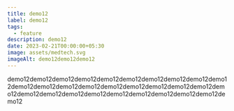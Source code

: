 ```yaml
---
title: demo12
label: demo12
tags:
  - feature
description: demo12
date: 2023-02-21T00:00:00+05:30
image: assets/medtech.svg
imageAlt: demo12demo12demo12
---
```

demo12demo12demo12demo12demo12demo12demo12demo12demo12demo12demo12demo12demo12demo12demo12demo12demo12demo12demo12demo12demo12demo12demo12demo12demo12demo12demo12demo12demo12demo12